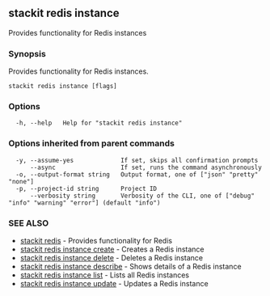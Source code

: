 ## stackit redis instance

Provides functionality for Redis instances

### Synopsis

Provides functionality for Redis instances.

```
stackit redis instance [flags]
```

### Options

```
  -h, --help   Help for "stackit redis instance"
```

### Options inherited from parent commands

```
  -y, --assume-yes             If set, skips all confirmation prompts
      --async                  If set, runs the command asynchronously
  -o, --output-format string   Output format, one of ["json" "pretty" "none"]
  -p, --project-id string      Project ID
      --verbosity string       Verbosity of the CLI, one of ["debug" "info" "warning" "error"] (default "info")
```

### SEE ALSO

* [stackit redis](./stackit_redis.md)	 - Provides functionality for Redis
* [stackit redis instance create](./stackit_redis_instance_create.md)	 - Creates a Redis instance
* [stackit redis instance delete](./stackit_redis_instance_delete.md)	 - Deletes a Redis instance
* [stackit redis instance describe](./stackit_redis_instance_describe.md)	 - Shows details  of a Redis instance
* [stackit redis instance list](./stackit_redis_instance_list.md)	 - Lists all Redis instances
* [stackit redis instance update](./stackit_redis_instance_update.md)	 - Updates a Redis instance


